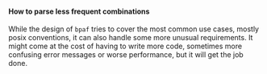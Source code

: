 #### How to parse less frequent combinations

While the design of `bpaf` tries to cover the most common use cases, mostly posix conventions,
it can also handle some more unusual requirements. It might come at the cost of having to write
more code, sometimes more confusing error messages or worse performance, but it will get the
job done.
